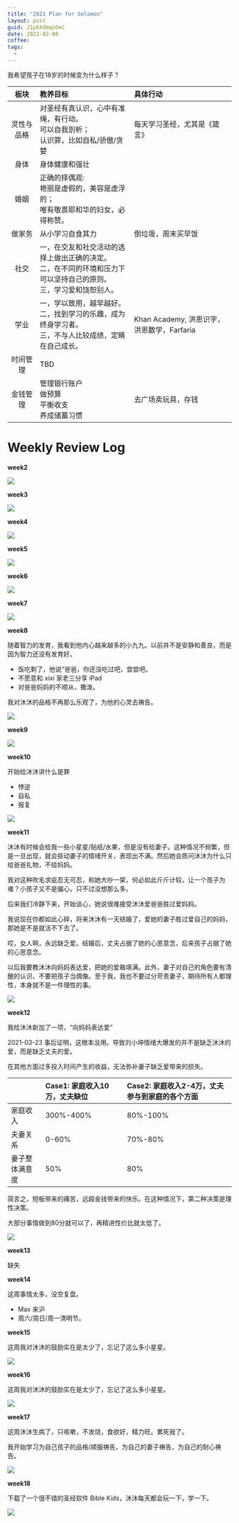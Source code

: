 ```yaml
---
title: "2021 Plan for Solomon"
layout: post
guid: J1pkXdmqxOeC
date: 2021-02-08
coffee:
tags:
  -
---
```



我希望孩子在18岁的时候变为什么样子？

| 板块 | 教养目标 | 具体行动 |
|:--:|:--| :--|
| 灵性与品格 | 对圣经有真认识，心中有准绳，有行动。<br> 可以自我剖析；<br> 认识罪，比如自私/骄傲/贪婪| 每天学习圣经，尤其是《箴言》 |
| 身体 | 身体健康和强壮 | |
| 婚姻 | 正确的择偶观:<br>艳丽是虚假的，美容是虚浮的；<br>唯有敬畏耶和华的妇女，必得称赞。 |  |
| 做家务 | 从小学习自食其力  | 倒垃圾，周末买早饭 |
| 社交 | 一，在交友和社交活动的选择上做出正确的决定。<br>二，在不同的环境和压力下可以坚持自己的原则。<br>三，学习爱和饶恕别人。 | |
| 学业 | 一，学以致用，越早越好。<br>二，找到学习的乐趣，成为终身学习者。<br>三，不与人比较成绩，定睛在自己成长。 | Khan Academy, 洪恩识字，洪恩数学，Farfaria |
| 时间管理  | TBD | |
| 金钱管理 | 管理银行账户<br>做预算<br>平衡收支<br>养成储蓄习惯 | 去广场卖玩具，存钱 |


# Weekly Review Log

**week2**

![](https://mednoter.com/media/files/2021/2021-01-09-solomon-weekly-review-w02.jpg)

**week3**

![](https://mednoter.com/media/files/2021/2021-01-17-Solomon.jpg)

**week4**

![](https://mednoter.com/media/files/2021/2021-01-25-Solomon.jpeg)

**week5**

![](https://mednoter.com/media/files/2021/2021-02-01-solomon.jpeg)

**week6**

![](https://mednoter.com/media/files/2021/2021-02-08-Solomon.jpeg)

**week7**

![](https://mednoter.com/media/files/2021/2021-02-16-solomon.jpeg)

**week8**

随着智力的发育，我看到他内心越来越多的小九九。以前并不是安静和善良，而是因为智力还没有发育好。

- 饭吃剩了，他说“爸爸，你还没吃过吧，尝尝吧。
- 不愿意和 xixi 家老三分享 iPad
- 对爸爸妈妈的不顺从，撒泼。

我对沐沐的品格不再那么乐观了，为他的心灵去祷告。

![](https://mednoter.com/media/files/2021/2021-02-22-solomon.jpeg)

**week9**

![](https://mednoter.com/media/files/2021/2021-03-01-Solomon.jpeg)

**week10**

开始给沐沐讲什么是罪

- 悖逆
- 自私
- 报复

![](https://mednoter.com/media/files/2021/2021-03-07-Solomon.jpeg)

**week11**

沐沐有时候会给我一些小星星/贴纸/水果，但是没有给妻子。这种情况不频繁，但是一旦出现，就会抠动妻子的情绪开关，表现出不满。然后她会质问沐沐为什么只给爸爸礼物，不给妈妈。

我对这种吹毛求疵忍无可忍，和她大吵一架，何必如此斤斤计较，让一个孩子为难？小孩子又不是偏心，只不过没想那么多。

后来我们冷静下来，开始谈心，她说很难接受沐沐爱爸爸胜过爱妈妈。

我说现在你都如此心碎，将来沐沐有一天结婚了，爱她的妻子胜过爱自己的妈妈，那她是不是就活不下去了。

哎，女人啊，永远缺乏爱。结婚后，丈夫占据了她的心思意念，后来孩子占据了她的心思意念。

以后我要教沐沐向妈妈表达爱，把她的爱箱填满。此外，妻子对自己的角色要有清醒的认识，不要把孩子当偶像。至于我，我也不要过分苛责妻子，期待所有人都理性，本身就不是一件理性的事。

![](https://mednoter.com/media/files/2021/2021-03-15-Solomon.jpeg)

**week12**

我给沐沐新加了一项，“向妈妈表达爱”

2021-03-23 事后证明，这根本没用。导致刘小坤情绪大爆发的并不是缺乏沐沐的爱，而是缺乏丈夫的爱。

在其他方面过多投入时间产生的收益，无法弥补妻子缺乏爱带来的损失。

|  | Case1: 家庭收入10万，丈夫缺位 | Case2: 家庭收入2-4万，丈夫参与到家庭的各个方面 |
|:--|:--|:--|
| 家庭收入 | 300%-400%  | 80%-100%  |
| 夫妻关系 | 0-60% | 70%-80% |
| 妻子整体满意度 | 50% | 80% |

简言之，短板带来的痛苦，远超金钱带来的快乐。在这种情况下，第二种决策是理性决策。

大部分事情做到80分就可以了，再精进性价比就太低了。

![](https://mednoter.com/media/files/2021/2021-03-22-Solomon.jpeg)

**week13**

缺失

**week14**

这周事情太多，没空复盘。

- Max 来沪
- 周六/周日/周一清明节。


**week15**

这周我对沐沐的鼓励实在是太少了，忘记了这么多小星星。

![](https://mednoter.com/media/files/2021/2021-04-12-Solomon.jpeg)

**week16**

这周我对沐沐的鼓励实在是太少了，忘记了这么多小星星。

![](https://mednoter.com/media/files/2021/2021-04-19-Solomon.jpeg)


**week17**

这周沐沐生病了，只咳嗽，不发烧，食欲好，精力旺。累死我了。

我开始学习为自己孩子的品格/顺服祷告，为自己的妻子祷告，为自己的耐心祷告。

![](https://mednoter.com/media/files/2021/2021-04-26-Solomon.jpeg)

**week18**

下载了一个很不错的圣经软件 Bible Kids，沐沐每天都会玩一下，学一下。

![](https://mednoter.com/media/files/2021/2021-05-10-Solomon.jpeg)

